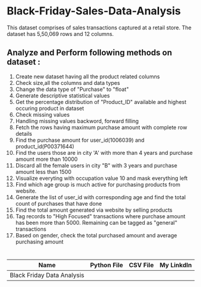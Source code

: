 # Black-Friday-Sales-Data-Analysis

This dataset comprises of sales transactions captured at a retail store. The dataset has 5,50,069 rows and 12 columns.

## Analyze and Perform following methods on dataset :
1)  Create new dataset having all the product related columns
2)  Check size,all the columns and data types
3)  Change the data type of "Purchase" to "float"
4)  Generate descriptive statistical values
5)  Get the percentage distribution of "Product_ID" available and highest occuring product in dataset
6)  Check missing values
7)  Handling missing values backword, forward filling
8)  Fetch the rows having maximum purchase amount with complete row details
9)  Find the purchase amount for user_id(1006039) and product_id(P00371644)
10)  Find the users those are in city 'A' with more than 4 years and purchase amount more than 10000
11)  Discard all the female users in city "B" with 3 years and purchase amount less than 1500
12)  Visualize everyting with occupation value 10 and mask everything left
13)  Find which age group is much active for purchasing products from website.
14)  Generate the list of user_id with corresponding age and find the total count of purchases that have done
15)  Find the total amount generated via website by selling products
16)  Tag records to "High Focused" transactions where purchase amount has been more than 5000. Remaining can be tagged as "general" transactions
17)  Based on gender, check the total purchased amount and average purchasing amount

#
|Name |Python File|CSV File|My Linkdln|
|-|-|-|-|
|Black Friday Data Analysis||||
